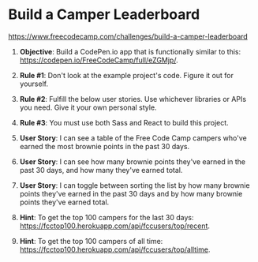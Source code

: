 Build a Camper Leaderboard
===
https://www.freecodecamp.com/challenges/build-a-camper-leaderboard

1. **Objective**: Build a CodePen.io app that is functionally similar to this: https://codepen.io/FreeCodeCamp/full/eZGMjp/.

2. **Rule #1**: Don't look at the example project's code. Figure it out for yourself.

3. **Rule #2**: Fulfill the below user stories. Use whichever libraries or APIs you need. Give it your own personal style.

4. **Rule #3**: You must use both Sass and React to build this project.

5. **User Story**: I can see a table of the Free Code Camp campers who've earned the most brownie points in the past 30 days.

6. **User Story**: I can see how many brownie points they've earned in the past 30 days, and how many they've earned total.

7. **User Story**: I can toggle between sorting the list by how many brownie points they've earned in the past 30 days and by how many brownie points they've earned total.

8. **Hint**: To get the top 100 campers for the last 30 days: https://fcctop100.herokuapp.com/api/fccusers/top/recent.

9. **Hint**: To get the top 100 campers of all time: https://fcctop100.herokuapp.com/api/fccusers/top/alltime.
